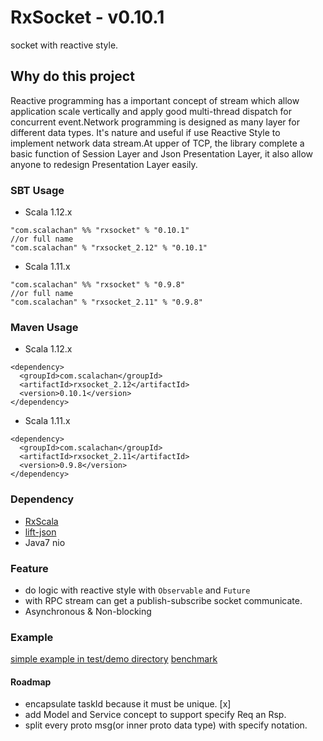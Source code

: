 # RxSocket - v0.10.1
socket with reactive style.

## Why do this project
Reactive programming has a important concept of stream which allow application scale vertically and apply good multi-thread dispatch for concurrent event.Network programming is designed as many layer for different data types. It's nature and useful if use Reactive Style to implement network data stream.At upper of TCP, the library complete a basic function of Session Layer and Json Presentation Layer, it also allow anyone to redesign Presentation Layer easily.

### SBT Usage
- Scala 1.12.x
```
"com.scalachan" %% "rxsocket" % "0.10.1"
//or full name
"com.scalachan" % "rxsocket_2.12" % "0.10.1"
```
- Scala 1.11.x
```
"com.scalachan" %% "rxsocket" % "0.9.8"
//or full name
"com.scalachan" % "rxsocket_2.11" % "0.9.8"
```

### Maven Usage
- Scala 1.12.x
```
<dependency>
  <groupId>com.scalachan</groupId>
  <artifactId>rxsocket_2.12</artifactId>
  <version>0.10.1</version>
</dependency>
```
- Scala 1.11.x
```
<dependency>
  <groupId>com.scalachan</groupId>
  <artifactId>rxsocket_2.11</artifactId>
  <version>0.9.8</version>
</dependency>
```

### Dependency
* [RxScala](https://github.com/ReactiveX/RxScala)
* [lift-json](https://github.com/lift/lift/tree/master/framework/lift-base/lift-json)
* Java7 nio

### Feature
* do logic with reactive style with `Observable` and `Future`
* with RPC stream can get a publish-subscribe socket communicate.
* Asynchronous & Non-blocking

### Example
[simple example in test/demo directory](https://github.com/LoranceChen/RxSocket/tree/master/src/test/scala/demo)
[benchmark](https://github.com/LoranceChen/RxSocket/tree/master/src/test/scala/benchmark)

#### Roadmap
* encapsulate taskId because it must be unique. [x]
* add Model and Service concept to support specify Req an Rsp.
* split every proto msg(or inner proto data type) with specify notation.
